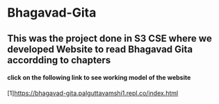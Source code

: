 # Bhagavad-Gita
## This was the project done in S3 CSE where we developed Website to read Bhagavad Gita accordding to chapters 
#### click on the following link to see working model of the website
[1]https://bhagavad-gita.palguttavamshi1.repl.co/index.html
